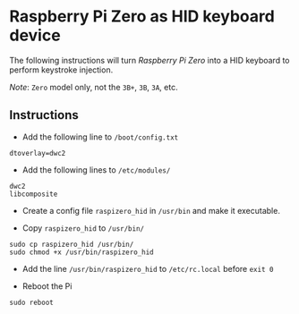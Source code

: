 # Raspberry Pi Zero as HID keyboard device

The following instructions will turn *Raspberry Pi Zero* into a HID keyboard to perform keystroke injection.

*Note*: `Zero` model only, not the `3B+`, `3B`, `3A`, etc.

## Instructions

- Add the following line to `/boot/config.txt`

```
dtoverlay=dwc2
```

- Add the following lines to `/etc/modules/`

```
dwc2
libcomposite
```

- Create a config file `raspizero_hid` in `/usr/bin` and make it executable.

- Copy `raspizero_hid` to `/usr/bin/`

```
sudo cp raspizero_hid /usr/bin/
sudo chmod +x /usr/bin/raspizero_hid
```

- Add the line `/usr/bin/raspizero_hid` to `/etc/rc.local` before `exit 0`

- Reboot the Pi

```
sudo reboot
```